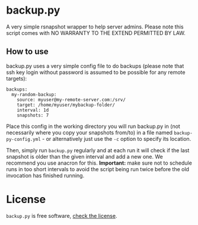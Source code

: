 
# backup.py

A very simple rsnapshot wrapper to help server admins.
Please note this script comes with NO WARRANTY TO THE EXTEND PERMITTED
BY LAW.


## How to use

backup.py uses a very simple config file to do backups (please note that
ssh key login without password is assumed to be possible for any remote
targets):

```
backups:
  my-random-backup:
    source: myuser@my-remote-server.com:/srv/
    target: /home/myuser/mybackup-folder/
    interval: 1d
    snapshots: 7
```

Place this config in the working directory you will run backup.py in
(not necessarily where you copy your snapshots from/to) in a file named
`backup-py-config.yml` - or alternatively just use the `-c` option to
specify its location.

Then, simply run `backup.py` regularly and at each run it will check if
the last snapshot is older than the given interval and add a new one.
We recommend you use anacron for this.
**Important:** make sure not to schedule runs in too short intervals to
avoid the script being run twice before the old invocation has finished
running.


# License

`backup.py` is free software, [check the license](LICENSE.txt).

